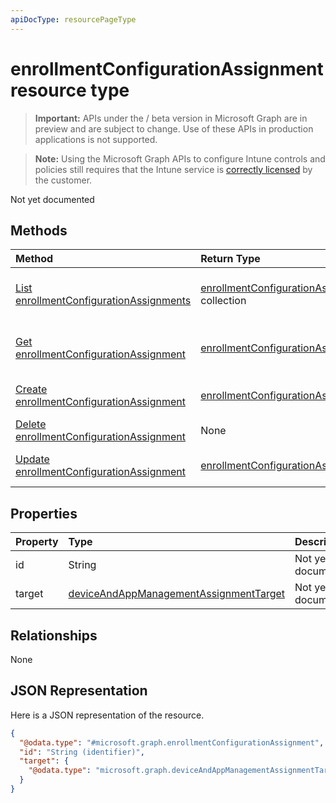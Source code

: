 ```yaml
---
apiDocType: resourcePageType
---
```

# enrollmentConfigurationAssignment resource type

> **Important:** APIs under the / beta version in Microsoft Graph are in preview and are subject to change. Use of these APIs in production applications is not supported.

> **Note:** Using the Microsoft Graph APIs to configure Intune controls and policies still requires that the Intune service is [correctly licensed](https://go.microsoft.com/fwlink/?linkid=839381) by the customer.

Not yet documented
## Methods
|Method|Return Type|Description|
|:---|:---|:---|
|[List enrollmentConfigurationAssignments](../api/intune_onboarding_enrollmentconfigurationassignment_list.md)|[enrollmentConfigurationAssignment](../resources/intune_onboarding_enrollmentconfigurationassignment.md) collection|List properties and relationships of the [enrollmentConfigurationAssignment](../resources/intune_onboarding_enrollmentconfigurationassignment.md) objects.|
|[Get enrollmentConfigurationAssignment](../api/intune_onboarding_enrollmentconfigurationassignment_get.md)|[enrollmentConfigurationAssignment](../resources/intune_onboarding_enrollmentconfigurationassignment.md)|Read properties and relationships of the [enrollmentConfigurationAssignment](../resources/intune_onboarding_enrollmentconfigurationassignment.md) object.|
|[Create enrollmentConfigurationAssignment](../api/intune_onboarding_enrollmentconfigurationassignment_create.md)|[enrollmentConfigurationAssignment](../resources/intune_onboarding_enrollmentconfigurationassignment.md)|Create a new [enrollmentConfigurationAssignment](../resources/intune_onboarding_enrollmentconfigurationassignment.md) object.|
|[Delete enrollmentConfigurationAssignment](../api/intune_onboarding_enrollmentconfigurationassignment_delete.md)|None|Deletes a [enrollmentConfigurationAssignment](../resources/intune_onboarding_enrollmentconfigurationassignment.md).|
|[Update enrollmentConfigurationAssignment](../api/intune_onboarding_enrollmentconfigurationassignment_update.md)|[enrollmentConfigurationAssignment](../resources/intune_onboarding_enrollmentconfigurationassignment.md)|Update the properties of a [enrollmentConfigurationAssignment](../resources/intune_onboarding_enrollmentconfigurationassignment.md) object.|

## Properties
|Property|Type|Description|
|:---|:---|:---|
|id|String|Not yet documented|
|target|[deviceAndAppManagementAssignmentTarget](../resources/intune_shared_deviceandappmanagementassignmenttarget.md)|Not yet documented|

## Relationships
None
## JSON Representation
Here is a JSON representation of the resource.
<!-- {
  "blockType": "resource",
  "keyProperty": "id",
  "@odata.type": "microsoft.graph.enrollmentConfigurationAssignment"
}
-->
``` json
{
  "@odata.type": "#microsoft.graph.enrollmentConfigurationAssignment",
  "id": "String (identifier)",
  "target": {
    "@odata.type": "microsoft.graph.deviceAndAppManagementAssignmentTarget"
  }
}
```





